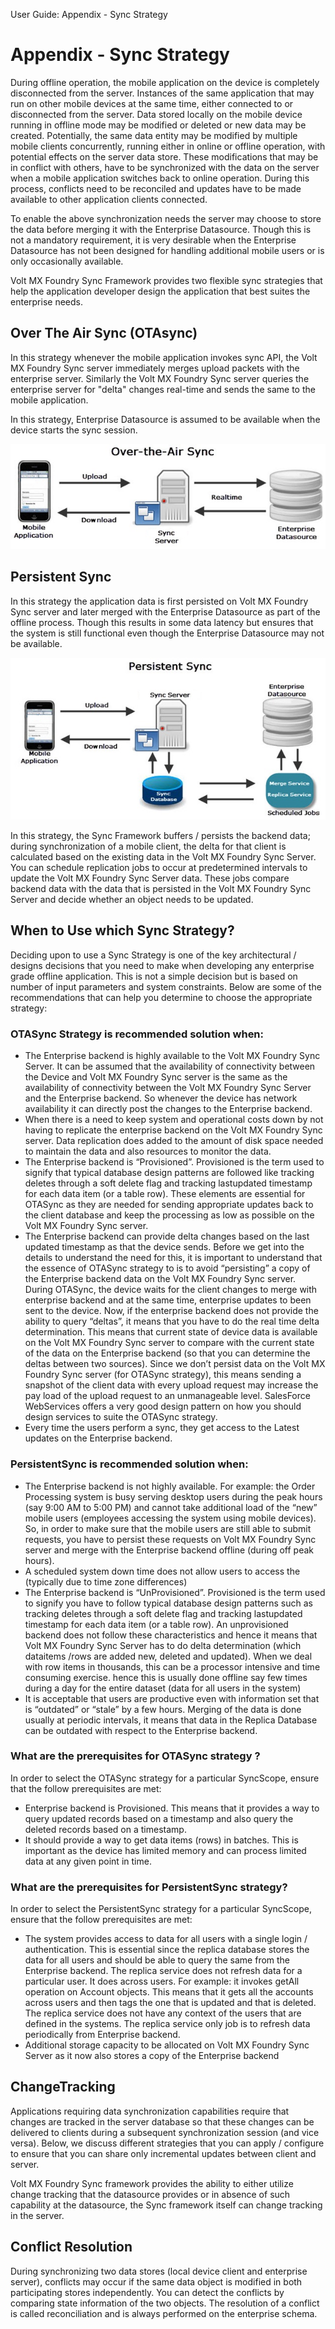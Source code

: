                               

User Guide: Appendix - Sync Strategy

Appendix - Sync Strategy
========================

During offline operation, the mobile application on the device is completely disconnected from the server. Instances of the same application that may run on other mobile devices at the same time, either connected to or disconnected from the server. Data stored locally on the mobile device running in offline mode may be modified or deleted or new data may be created. Potentially, the same data entity may be modified by multiple mobile clients concurrently, running either in online or offline operation, with potential effects on the server data store. These modifications that may be in conflict with others, have to be synchronized with the data on the server when a mobile application switches back to online operation. During this process, conflicts need to be reconciled and updates have to be made available to other application clients connected.

To enable the above synchronization needs the server may choose to store the data before merging it with the Enterprise Datasource. Though this is not a mandatory requirement, it is very desirable when the Enterprise Datasource has not been designed for handling additional mobile users or is only occasionally available.

Volt MX  Foundry Sync Framework provides two flexible sync strategies that help the application developer design the application that best suites the enterprise needs.

Over The Air Sync (OTAsync)
---------------------------

In this strategy whenever the mobile application invokes sync API, the Volt MX Foundry Sync server immediately merges upload packets with the enterprise server. Similarly the Volt MX Foundry Sync server queries the enterprise server for "delta" changes real-time and sends the same to the mobile application.

In this strategy, Enterprise Datasource is assumed to be available when the device starts the sync session.

![](Resources/Images/OTA.png)

Persistent Sync
---------------

In this strategy the application data is first persisted on Volt MX Foundry Sync server and later merged with the Enterprise Datasource as part of the offline process. Though this results in some data latency but ensures that the system is still functional even though the Enterprise Datasource may not be available.

![](Resources/Images/persistent.png)

In this strategy, the Sync Framework buffers / persists the backend data; during synchronization of a mobile client, the delta for that client is calculated based on the existing data in the Volt MX Foundry Sync Server. You can schedule replication jobs to occur at predetermined intervals to update the Volt MX Foundry Sync Server data. These jobs compare backend data with the data that is persisted in the Volt MX Foundry Sync Server and decide whether an object needs to be updated.

When to Use which Sync Strategy?
--------------------------------

Deciding upon to use a Sync Strategy is one of the key architectural / designs decisions that you need to make when developing any enterprise grade offline application. This is not a simple decision but is based on number of input parameters and system constraints. Below are some of the recommendations that can help you determine to choose the appropriate strategy:

### OTASync Strategy is recommended solution when:

*   The Enterprise backend is highly available to the Volt MX Foundry Sync Server. It can be assumed that the availability of connectivity between the Device and Volt MX Foundry Sync server is the same as the availability of connectivity between the Volt MX Foundry Sync Server and the Enterprise backend. So whenever the device has network availability it can directly post the changes to the Enterprise backend.
*   When there is a need to keep system and operational costs down by not having to replicate the enterprise backend on the Volt MX Foundry Sync server. Data replication does added to the amount of disk space needed to maintain the data and also resources to monitor the data.
*   The Enterprise backend is “Provisioned”. Provisioned is the term used to signify that typical database design patterns are followed like tracking deletes through a soft delete flag and tracking lastupdated timestamp for each data item (or a table row). These elements are essential for OTASync as they are needed for sending appropriate updates back to the client database and keep the processing as low as possible on the Volt MX Foundry Sync server.
*   The Enterprise backend can provide delta changes based on the last updated timestamp as that the device sends. Before we get into the details to understand the need for this, it is important to understand that the essence of OTASync strategy to is to avoid “persisting” a copy of the Enterprise backend data on the Volt MX Foundry Sync server. During OTASync, the device waits for the client changes to merge with enterprise backend and at the same time, enterprise updates to been sent to the device. Now, if the enterprise backend does not provide the ability to query “deltas”, it means that you have to do the real time delta determination. This means that current state of device data is available on the Volt MX Foundry Sync server to compare with the current state of the data on the Enterprise backend (so that you can determine the deltas between two sources). Since we don’t persist data on the Volt MX Foundry Sync server (for OTASync strategy), this means sending a snapshot of the client data with every upload request may increase the pay load of the upload request to an unmanageable level. SalesForce WebServices offers a very good design pattern on how you should design services to suite the OTASync strategy.
*   Every time the users perform a sync, they get access to the Latest updates on the Enterprise backend.

### PersistentSync is recommended solution when:

*   The Enterprise backend is not highly available. For example: the Order Processing system is busy serving desktop users during the peak hours (say 9:00 AM to 5:00 PM) and cannot take additional load of the “new” mobile users (employees accessing the system using mobile devices). So, in order to make sure that the mobile users are still able to submit requests, you have to persist these requests on Volt MX Foundry Sync server and merge with the Enterprise backend offline (during off peak hours).
*   A scheduled system down time does not allow users to access the (typically due to time zone differences)
*   The Enterprise backend is “UnProvisioned”. Provisioned is the term used to signify you have to follow typical database design patterns such as tracking deletes through a soft delete flag and tracking lastupdated timestamp for each data item (or a table row). An unprovisioned backend does not follow these characteristics and hence it means that Volt MX Foundry Sync Server has to do delta determination (which dataitems /rows are added new, deleted and updated). When we deal with row items in thousands, this can be a processor intensive and time consuming exercise. hence this is usually done offline say few times during a day for the entire dataset (data for all users in the system)
*   It is acceptable that users are productive even with information set that is “outdated” or “stale” by a few hours. Merging of the data is done usually at periodic intervals, it means that data in the Replica Database can be outdated with respect to the Enterprise backend.

### What are the prerequisites for OTASync strategy ?

In order to select the OTASync strategy for a particular SyncScope, ensure that the follow prerequisites are met:

*   Enterprise backend is Provisioned. This means that it provides a way to query updated records based on a timestamp and also query the deleted records based on a timestamp.
*   It should provide a way to get data items (rows) in batches. This is important as the device has limited memory and can process limited data at any given point in time.

### What are the prerequisites for PersistentSync strategy?

In order to select the PersistentSync strategy for a particular SyncScope, ensure that the follow prerequisites are met:

*   The system provides access to data for all users with a single login / authentication. This is essential since the replica database stores the data for all users and should be able to query the same from the Enterprise backend. The replica service does not refresh data for a particular user. It does across users. For example: it invokes getAll operation on Account objects. This means that it gets all the accounts across users and then tags the one that is updated and that is deleted. The replica service does not have any context of the users that are defined in the systems. The replica service only job is to refresh data periodically from Enterprise backend.
*   Additional storage capacity to be allocated on Volt MX Foundry Sync Server as it now also stores a copy of the Enterprise backend

ChangeTracking
--------------

Applications requiring data synchronization capabilities require that changes are tracked in the server database so that these changes can be delivered to clients during a subsequent synchronization session (and vice versa). Below, we discuss different strategies that you can apply / configure to ensure that you can share only incremental updates between client and server.

Volt MX  Foundry Sync framework provides the ability to either utilize change tracking that the datasource provides or in absence of such capability at the datasource, the Sync framework itself can change tracking in the server.

Conflict Resolution
-------------------

During synchronizing two data stores (local device client and enterprise server), conflicts may occur if the same data object is modified in both participating stores independently. You can detect the conflicts by comparing state information of the two objects. The resolution of a conflict is called reconciliation and is always performed on the enterprise schema.
